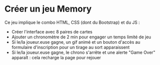 # Créer un jeu Memory
Ce jeu implique le combo HTML, CSS (dont du Bootstrap) et du JS :
- Créer l'interface avec 8 paires de cartes
- Ajouter un chronomètre de 2 min pour engager un temps limité de jeu
- Si le/la joueur.euse gagne, un gif animé et un bouton d'accès au formulaire d'inscription pour un tirage au sort apparaissent
- Si le/la joueur.euse gagne, le chrono s'arrête et une alerte "Game Over" apparaît : cela recharge la page pour rejouer 